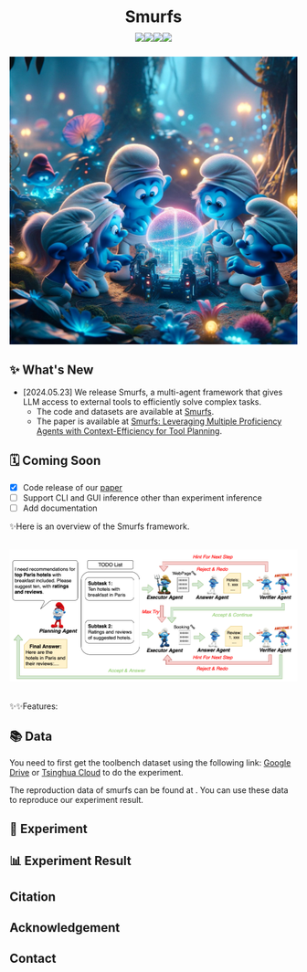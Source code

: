 <div align="center">
<h1>Smurfs<br><a href=https://yoursmiles.org/h-smurf.php><img src=https://yoursmiles.org/hsmile/smurf/h3602.gif></a><a href=https://yoursmiles.org/h-smurf.php><img src=https://yoursmiles.org/hsmile/smurf/h3607.gif></a><a href=https://yoursmiles.org/h-smurf.php><img src=https://yoursmiles.org/hsmile/smurf/h3623.gif></a><a href=https://yoursmiles.org/h-smurf.php><img src=https://yoursmiles.org/hsmile/smurf/h3625.gif></a></h1>
</div>

<p align="center">
<img src="assets/logo.webp" width="512">
</p>

## ✨ What's New
+  [2024.05.23] We release Smurfs, a multi-agent framework that gives LLM access to external tools to efficiently
solve complex tasks.
   + The code and datasets are available at [Smurfs](#).
   + The paper is available at [Smurfs: Leveraging Multiple Proficiency Agents with Context-Efficiency
for Tool Planning](http://arxiv.org/abs/2405.05955).

## 🗓 Coming Soon
- [x] Code release of our [paper](http://arxiv.org/abs/2405.05955)
- [ ] Support CLI and GUI inference other than experiment inference
- [ ] Add documentation

✨Here is an overview of the Smurfs framework.

<br>
<div align="center">
<img src="assets/overview.png" width="800px">
</div>
<br>

✨✨Features:

## 📚 Data
You need to first get the toolbench dataset using the following link: [Google Drive](https://drive.google.com/drive/folders/1yBUQ732mPu-KclJnuQELEhtKakdXFc3J) or [Tsinghua Cloud](https://cloud.tsinghua.edu.cn/f/c9e50625743b40bfbe10/) to do the experiment. 

The reproduction data of smurfs can be found at . You can use these data to reproduce our experiment result.

## 🧐 Experiment

## 📊 Experiment Result

## Citation

## Acknowledgement

## Contact


